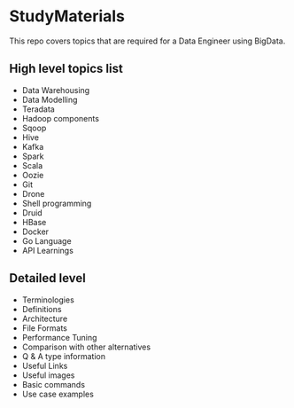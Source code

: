 # StudyMaterials

This repo covers topics that are required for a Data Engineer using BigData.

## High level topics list ##

* Data Warehousing
* Data Modelling
* Teradata 
* Hadoop components
* Sqoop
* Hive
* Kafka
* Spark
* Scala
* Oozie
* Git
* Drone
* Shell programming
* Druid
* HBase
* Docker
* Go Language
* API Learnings

## Detailed level ##

* Terminologies
* Definitions
* Architecture
* File Formats
* Performance Tuning
* Comparison with other alternatives
* Q & A type information
* Useful Links
* Useful images
* Basic commands
* Use case examples
